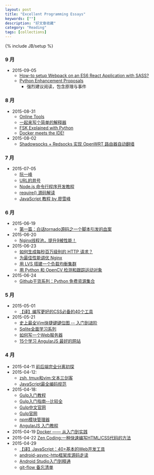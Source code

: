 ```yaml
---
layout: post
title: "Excellent Programming Essays"
keywords: [""]
description: "好文章收藏"
category: "Reading"
tags: [collections]
---
```


{% include JB/setup %}

### 9 月
* 2015-09-05
    * [How-to setup Webpack on an ES6 React Application with SASS?](http://www.jonathan-petitcolas.com/2015/05/15/howto-setup-webpack-on-es6-react-application-with-sass.html)
    * [Python Enhancement Proposals](https://www.python.org/dev/peps/)
        * 强烈建议阅读，包含原理与事件

### 8 月
* 2015-08-31
    * [Online Tools](http://tool.lu/)
    * [一起来写个简单的解释器](http://blog.jobbole.com/88152/)
    * [FSK Explained with Python](http://www.allaboutcircuits.com/technical-articles/fsk-explained-with-python/)
    * [Docker meets the IDE!](http://domeide.github.io/)
* 2015-08-02
    * [Shadowsocks + Redsocks 实现 OpenWRT 路由器自动翻墙](https://cokebar.info/archives/948)

### 7 月
* 2015-07-05
    * [阮一峰](http://www.ruanyifeng.com/blog/)
    * [URL的井号](http://www.ruanyifeng.com/blog/2011/03/url_hash.html)
    * [Node.js 命令行程序开发教程](http://www.ruanyifeng.com/blog/2015/05/command-line-with-node.html)
    * [require() 源码解读](http://www.ruanyifeng.com/blog/2015/05/require.html)
    * [JavaScript 教程 by 廖雪峰](http://www.liaoxuefeng.com/wiki/001434446689867b27157e896e74d51a89c25cc8b43bdb3000)

### 6 月
* 2015-06-19
    * [第一篇：白话tornado源码之一个脚本引发的血案](http://www.cnblogs.com/wupeiqi/p/4375445.html)
* 2015-06-20
    * [Nginx线程池，提升9被性能！](http://nginx.com/blog/thread-pools-boost-performance-9x/)
* 2015-06-23
    * [如何生成每秒百万级别的 HTTP 请求？](http://blog.jobbole.com/87509/)
    * [为最佳性能调优 Nginx](http://blog.jobbole.com/87531/)
    * [用 LVS 搭建一个负载均衡集群](http://blog.jobbole.com/87503/)
    * [用 Python 和 OpenCV 检测和跟踪运动对象](http://python.jobbole.com/81593/)
* 2015-06-24
    * [Github干货系列：Python 免费资源集合](http://top.jobbole.com/4866/)

### 5 月
* 2015-05-01
    * [【译】编写更好的CSS必备的40个工具](http://www.ido321.com/1545.html)
* 2015-05-21
    * [史上最全Vim快捷键键位图 -- 入门到进阶](http://cenalulu.github.io/linux/all-vim-cheatsheat/)
    * [Sqlite全面学习系列](http://top.jobbole.com/21548/)
    * [如何写一个Web服务器](http://lifeofzjs.com/blog/2015/05/16/how-to-write-a-server/)
    * [15个学习 AngularJS 最好的网站](http://segmentfault.com/a/1190000002783199)

### 4 月
* 2015-04-11 [前后端完全分离初探](http://arccode.net/2015/04/08/%E5%89%8D%E5%90%8E%E7%AB%AF%E5%AE%8C%E5%85%A8%E5%88%86%E7%A6%BB%E5%88%9D%E6%8E%A2/)
* 2015-04-12:
    * [zsh, tmux和vim:文本三剑客](http://www.drbunsen.org/the-text-triumvirate/)
    * [JavaScript最全编码规范](http://www.ido321.com/1520.html)
* 2015-04-18:
    * [Gulp入门教程](http://markpop.github.io/2014/09/17/Gulp%E5%85%A5%E9%97%A8%E6%95%99%E7%A8%8B/)
    * [Gulp入门指南--比较全](http://www.html-js.com/article/Nimojs--frontend-development-1)
    * [Gulp中文官网](http://www.gulpjs.com.cn/)
    * [Gulp官网](http://www.gulpjs.com/)
    * [npm模块管理器](http://javascript.ruanyifeng.com/nodejs/npm.html)
    * [AngularJS 入门教程](http://xdsnet.gitbooks.io/angular-phonecat-book-zhcn/content/index.html)
* 2015-04-19 [Docker —— 从入门到实践](http://yeasy.gitbooks.io/docker_practice/content/)
* 2015-04-22 [Zen Coding:一种快速编写HTML/CSS代码的方法](http://www.qianduan.net/zen-coding-a-new-way-to-write-html-code/)
* 2015-04-29 
    * [【译】JavaScript：40+基本的Web开发工具](http://www.ido321.com/1543.html)
    * [android-async-http框架库源码走读](http://blog.csdn.net/yanbober/article/details/45307739)
    * [Android Studio入门到精通](http://blog.csdn.net/yanbober/article/details/45306483)
    * [git-flow 备忘清单](http://danielkummer.github.io/git-flow-cheatsheet/index.zh_CN.html)
